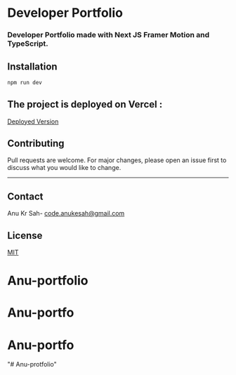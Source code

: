 # Developer Portfolio

### Developer Portfolio made with Next JS Framer Motion and TypeScript.

<!-- ![Portfolio]("../public/images/Screenshot (10).png") -->

## Installation

```bash
npm run dev
```

## The project is deployed on Vercel : 
[Deployed Version](https://Anusah374.vercel.app/)



## Contributing
Pull requests are welcome. For major changes, please open an issue first to discuss what you would like to change.

--- 
## Contact

Anu Kr Sah- [code.anukesah@gmail.com](mailto:code.anukesah@gmail.com)




## License
[MIT](https://choosealicense.com/licenses/mit/)
# Anu-portfolio
# Anu-portfo
# Anu-portfo
"# Anu-protfolio" 
